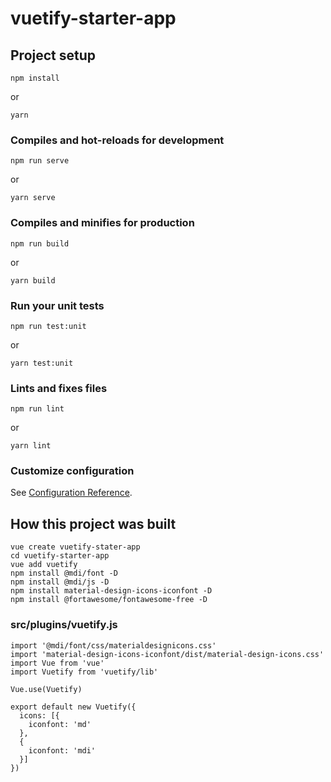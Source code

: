# vuetify-starter-app

## Project setup
```
npm install
```
or
```
yarn
```

### Compiles and hot-reloads for development
```
npm run serve
```
or
```
yarn serve
```

### Compiles and minifies for production
```
npm run build
```
or
```
yarn build
```

### Run your unit tests
```
npm run test:unit
```
or
```
yarn test:unit
```

### Lints and fixes files
```
npm run lint
```
or
```
yarn lint
```

### Customize configuration
See [Configuration Reference](https://cli.vuejs.org/config/).

## How this project was built
```
vue create vuetify-stater-app
cd vuetify-starter-app
vue add vuetify
npm install @mdi/font -D
npm install @mdi/js -D
npm install material-design-icons-iconfont -D
npm install @fortawesome/fontawesome-free -D
```

### src/plugins/vuetify.js
```
import '@mdi/font/css/materialdesignicons.css'
import 'material-design-icons-iconfont/dist/material-design-icons.css'
import Vue from 'vue'
import Vuetify from 'vuetify/lib'

Vue.use(Vuetify)

export default new Vuetify({
  icons: [{
    iconfont: 'md'
  },
  {
    iconfont: 'mdi'
  }]
})
```
